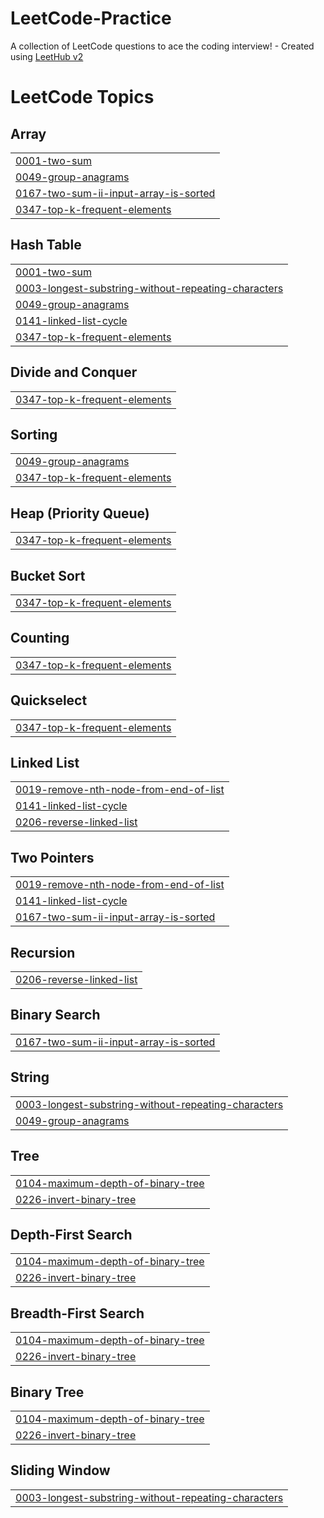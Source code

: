 # LeetCode-Practice
A collection of LeetCode questions to ace the coding interview! - Created using [LeetHub v2](https://github.com/arunbhardwaj/LeetHub-2.0)

<!---LeetCode Topics Start-->
# LeetCode Topics
## Array
|  |
| ------- |
| [0001-two-sum](https://github.com/LiamBrem/LeetCode-Practice/tree/master/0001-two-sum) |
| [0049-group-anagrams](https://github.com/LiamBrem/LeetCode-Practice/tree/master/0049-group-anagrams) |
| [0167-two-sum-ii-input-array-is-sorted](https://github.com/LiamBrem/LeetCode-Practice/tree/master/0167-two-sum-ii-input-array-is-sorted) |
| [0347-top-k-frequent-elements](https://github.com/LiamBrem/LeetCode-Practice/tree/master/0347-top-k-frequent-elements) |
## Hash Table
|  |
| ------- |
| [0001-two-sum](https://github.com/LiamBrem/LeetCode-Practice/tree/master/0001-two-sum) |
| [0003-longest-substring-without-repeating-characters](https://github.com/LiamBrem/LeetCode-Practice/tree/master/0003-longest-substring-without-repeating-characters) |
| [0049-group-anagrams](https://github.com/LiamBrem/LeetCode-Practice/tree/master/0049-group-anagrams) |
| [0141-linked-list-cycle](https://github.com/LiamBrem/LeetCode-Practice/tree/master/0141-linked-list-cycle) |
| [0347-top-k-frequent-elements](https://github.com/LiamBrem/LeetCode-Practice/tree/master/0347-top-k-frequent-elements) |
## Divide and Conquer
|  |
| ------- |
| [0347-top-k-frequent-elements](https://github.com/LiamBrem/LeetCode-Practice/tree/master/0347-top-k-frequent-elements) |
## Sorting
|  |
| ------- |
| [0049-group-anagrams](https://github.com/LiamBrem/LeetCode-Practice/tree/master/0049-group-anagrams) |
| [0347-top-k-frequent-elements](https://github.com/LiamBrem/LeetCode-Practice/tree/master/0347-top-k-frequent-elements) |
## Heap (Priority Queue)
|  |
| ------- |
| [0347-top-k-frequent-elements](https://github.com/LiamBrem/LeetCode-Practice/tree/master/0347-top-k-frequent-elements) |
## Bucket Sort
|  |
| ------- |
| [0347-top-k-frequent-elements](https://github.com/LiamBrem/LeetCode-Practice/tree/master/0347-top-k-frequent-elements) |
## Counting
|  |
| ------- |
| [0347-top-k-frequent-elements](https://github.com/LiamBrem/LeetCode-Practice/tree/master/0347-top-k-frequent-elements) |
## Quickselect
|  |
| ------- |
| [0347-top-k-frequent-elements](https://github.com/LiamBrem/LeetCode-Practice/tree/master/0347-top-k-frequent-elements) |
## Linked List
|  |
| ------- |
| [0019-remove-nth-node-from-end-of-list](https://github.com/LiamBrem/LeetCode-Practice/tree/master/0019-remove-nth-node-from-end-of-list) |
| [0141-linked-list-cycle](https://github.com/LiamBrem/LeetCode-Practice/tree/master/0141-linked-list-cycle) |
| [0206-reverse-linked-list](https://github.com/LiamBrem/LeetCode-Practice/tree/master/0206-reverse-linked-list) |
## Two Pointers
|  |
| ------- |
| [0019-remove-nth-node-from-end-of-list](https://github.com/LiamBrem/LeetCode-Practice/tree/master/0019-remove-nth-node-from-end-of-list) |
| [0141-linked-list-cycle](https://github.com/LiamBrem/LeetCode-Practice/tree/master/0141-linked-list-cycle) |
| [0167-two-sum-ii-input-array-is-sorted](https://github.com/LiamBrem/LeetCode-Practice/tree/master/0167-two-sum-ii-input-array-is-sorted) |
## Recursion
|  |
| ------- |
| [0206-reverse-linked-list](https://github.com/LiamBrem/LeetCode-Practice/tree/master/0206-reverse-linked-list) |
## Binary Search
|  |
| ------- |
| [0167-two-sum-ii-input-array-is-sorted](https://github.com/LiamBrem/LeetCode-Practice/tree/master/0167-two-sum-ii-input-array-is-sorted) |
## String
|  |
| ------- |
| [0003-longest-substring-without-repeating-characters](https://github.com/LiamBrem/LeetCode-Practice/tree/master/0003-longest-substring-without-repeating-characters) |
| [0049-group-anagrams](https://github.com/LiamBrem/LeetCode-Practice/tree/master/0049-group-anagrams) |
## Tree
|  |
| ------- |
| [0104-maximum-depth-of-binary-tree](https://github.com/LiamBrem/LeetCode-Practice/tree/master/0104-maximum-depth-of-binary-tree) |
| [0226-invert-binary-tree](https://github.com/LiamBrem/LeetCode-Practice/tree/master/0226-invert-binary-tree) |
## Depth-First Search
|  |
| ------- |
| [0104-maximum-depth-of-binary-tree](https://github.com/LiamBrem/LeetCode-Practice/tree/master/0104-maximum-depth-of-binary-tree) |
| [0226-invert-binary-tree](https://github.com/LiamBrem/LeetCode-Practice/tree/master/0226-invert-binary-tree) |
## Breadth-First Search
|  |
| ------- |
| [0104-maximum-depth-of-binary-tree](https://github.com/LiamBrem/LeetCode-Practice/tree/master/0104-maximum-depth-of-binary-tree) |
| [0226-invert-binary-tree](https://github.com/LiamBrem/LeetCode-Practice/tree/master/0226-invert-binary-tree) |
## Binary Tree
|  |
| ------- |
| [0104-maximum-depth-of-binary-tree](https://github.com/LiamBrem/LeetCode-Practice/tree/master/0104-maximum-depth-of-binary-tree) |
| [0226-invert-binary-tree](https://github.com/LiamBrem/LeetCode-Practice/tree/master/0226-invert-binary-tree) |
## Sliding Window
|  |
| ------- |
| [0003-longest-substring-without-repeating-characters](https://github.com/LiamBrem/LeetCode-Practice/tree/master/0003-longest-substring-without-repeating-characters) |
<!---LeetCode Topics End-->
